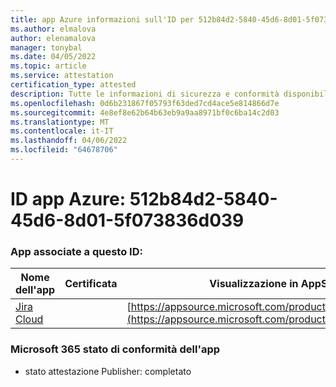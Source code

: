```yaml
---
title: app Azure informazioni sull'ID per 512b84d2-5840-45d6-8d01-5f073836d039
ms.author: elmalova
author: elenamalova
manager: tonybal
ms.date: 04/05/2022
ms.topic: article
ms.service: attestation
certification_type: attested
description: Tutte le informazioni di sicurezza e conformità disponibili per 512b84d2-5840-45d6-8d01-5f073836d039.
ms.openlocfilehash: 0d6b231867f05793f63ded7cd4ace5e814866d7e
ms.sourcegitcommit: 4e8ef8e62b64b63eb9a9aa8971bf0c6ba14c2d03
ms.translationtype: MT
ms.contentlocale: it-IT
ms.lasthandoff: 04/06/2022
ms.locfileid: "64678706"
---
```

# <a name="azure-app-id-512b84d2-5840-45d6-8d01-5f073836d039"></a>ID app Azure: 512b84d2-5840-45d6-8d01-5f073836d039


### <a name="apps-associated-with-this-id"></a>App associate a questo ID:
| **Nome dell'app** | **Certificata** | **Visualizzazione in AppSource** |
|--------------|---------------|-----------------------|
| [Jira Cloud](../forward/WA200002140.md) |  | [https://appsource.microsoft.com/product/office/WA200002140](https://appsource.microsoft.com/product/office/WA200002140) |

### <a name="microsoft-365-app-compliance-status"></a>Microsoft 365 stato di conformità dell'app
- stato attestazione Publisher: completato
